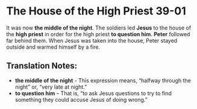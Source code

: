 The House of the High Priest 39-01
====================================


It was now **the middle of the night**. The soldiers led **Jesus**
to the house of the **high priest** in order for the high priest **to
question him**.  **Peter** followed far behind them. When Jesus was
taken into the house, Peter stayed outside and warmed himself by a fire.

Translation Notes:
------------------

-   **the middle of the night** - This expression means, “halfway
    through the night” or, “very late at night.”
-   **to question him** – That is, “to ask Jesus questions to try to
    find something they could accuse Jesus of doing wrong.”

